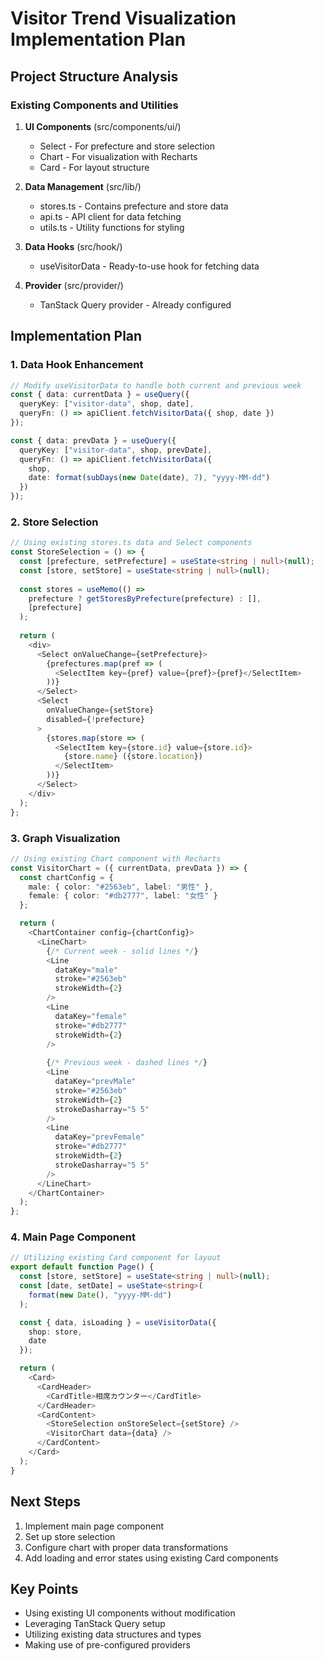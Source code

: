 # Visitor Trend Visualization Implementation Plan

## Project Structure Analysis

### Existing Components and Utilities
1. **UI Components** (src/components/ui/)
   - Select - For prefecture and store selection
   - Chart - For visualization with Recharts
   - Card - For layout structure

2. **Data Management** (src/lib/)
   - stores.ts - Contains prefecture and store data
   - api.ts - API client for data fetching
   - utils.ts - Utility functions for styling

3. **Data Hooks** (src/hook/)
   - useVisitorData - Ready-to-use hook for fetching data

4. **Provider** (src/provider/)
   - TanStack Query provider - Already configured

## Implementation Plan

### 1. Data Hook Enhancement
```typescript
// Modify useVisitorData to handle both current and previous week
const { data: currentData } = useQuery({
  queryKey: ["visitor-data", shop, date],
  queryFn: () => apiClient.fetchVisitorData({ shop, date })
});

const { data: prevData } = useQuery({
  queryKey: ["visitor-data", shop, prevDate],
  queryFn: () => apiClient.fetchVisitorData({ 
    shop, 
    date: format(subDays(new Date(date), 7), "yyyy-MM-dd")
  })
});
```

### 2. Store Selection
```typescript
// Using existing stores.ts data and Select components
const StoreSelection = () => {
  const [prefecture, setPrefecture] = useState<string | null>(null);
  const [store, setStore] = useState<string | null>(null);
  
  const stores = useMemo(() => 
    prefecture ? getStoresByPrefecture(prefecture) : [], 
    [prefecture]
  );
  
  return (
    <div>
      <Select onValueChange={setPrefecture}>
        {prefectures.map(pref => (
          <SelectItem key={pref} value={pref}>{pref}</SelectItem>
        ))}
      </Select>
      <Select 
        onValueChange={setStore} 
        disabled={!prefecture}
      >
        {stores.map(store => (
          <SelectItem key={store.id} value={store.id}>
            {store.name} ({store.location})
          </SelectItem>
        ))}
      </Select>
    </div>
  );
};
```

### 3. Graph Visualization
```typescript
// Using existing Chart component with Recharts
const VisitorChart = ({ currentData, prevData }) => {
  const chartConfig = {
    male: { color: "#2563eb", label: "男性" },
    female: { color: "#db2777", label: "女性" }
  };

  return (
    <ChartContainer config={chartConfig}>
      <LineChart>
        {/* Current week - solid lines */}
        <Line 
          dataKey="male" 
          stroke="#2563eb" 
          strokeWidth={2}
        />
        <Line 
          dataKey="female" 
          stroke="#db2777" 
          strokeWidth={2}
        />
        
        {/* Previous week - dashed lines */}
        <Line 
          dataKey="prevMale" 
          stroke="#2563eb" 
          strokeWidth={2}
          strokeDasharray="5 5"
        />
        <Line 
          dataKey="prevFemale" 
          stroke="#db2777" 
          strokeWidth={2}
          strokeDasharray="5 5"
        />
      </LineChart>
    </ChartContainer>
  );
};
```

### 4. Main Page Component
```typescript
// Utilizing existing Card component for layout
export default function Page() {
  const [store, setStore] = useState<string | null>(null);
  const [date, setDate] = useState<string>(
    format(new Date(), "yyyy-MM-dd")
  );

  const { data, isLoading } = useVisitorData({
    shop: store,
    date
  });

  return (
    <Card>
      <CardHeader>
        <CardTitle>相席カウンター</CardTitle>
      </CardHeader>
      <CardContent>
        <StoreSelection onStoreSelect={setStore} />
        <VisitorChart data={data} />
      </CardContent>
    </Card>
  );
}
```

## Next Steps
1. Implement main page component
2. Set up store selection
3. Configure chart with proper data transformations
4. Add loading and error states using existing Card components

## Key Points
- Using existing UI components without modification
- Leveraging TanStack Query setup
- Utilizing existing data structures and types
- Making use of pre-configured providers
